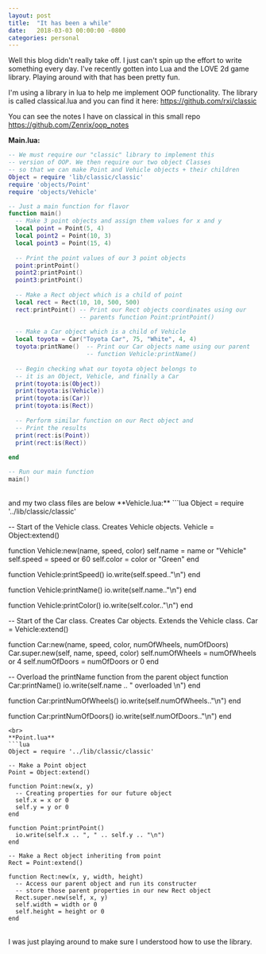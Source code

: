 ```yaml
---
layout: post
title:  "It has been a while"
date:   2018-03-03 00:00:00 -0800
categories: personal
---
```

Well this blog didn't really take off. I just can't spin up the effort to write something every day. I've recently gotten into Lua and the LOVE 2d game library. Playing around with that has been pretty fun.

I'm using a library in lua to help me implement OOP functionality. The library is called classical.lua and you can find it here: https://github.com/rxi/classic

You can see the notes I have on classical in this small repo https://github.com/Zenrix/oop_notes


**Main.lua:**

```lua
-- We must require our "classic" library to implement this
-- version of OOP. We then require our two object Classes
-- so that we can make Point and Vehicle objects + their children
Object = require 'lib/classic/classic'
require 'objects/Point'
require 'objects/Vehicle'

-- Just a main function for flavor
function main()
  -- Make 3 point objects and assign them values for x and y
  local point = Point(5, 4)
  local point2 = Point(10, 3)
  local point3 = Point(15, 4)
  
  -- Print the point values of our 3 point objects
  point:printPoint()
  point2:printPoint()
  point3:printPoint()
  
  -- Make a Rect object which is a child of point
  local rect = Rect(10, 10, 500, 500)
  rect:printPoint() -- Print our Rect objects coordinates using our
                    -- parents function Point:printPoint()
  
  -- Make a Car object which is a child of Vehicle
  local toyota = Car("Toyota Car", 75, "White", 4, 4)
  toyota:printName()  -- Print our Car objects name using our parent
                      -- function Vehicle:printName()
  
  -- Begin checking what our toyota object belongs to
  -- it is an Object, Vehicle, and finally a Car
  print(toyota:is(Object))
  print(toyota:is(Vehicle))
  print(toyota:is(Car))
  print(toyota:is(Rect))
  
  -- Perform similar function on our Rect object and
  -- Print the results
  print(rect:is(Point))
  print(rect:is(Rect))
  
end

-- Run our main function
main()
```
<br>
and my two class files are below
**Vehicle.lua:**
```lua
Object = require '../lib/classic/classic'

-- Start of the Vehicle class. Creates Vehicle objects.
Vehicle = Object:extend()

function Vehicle:new(name, speed, color)
  self.name = name or "Vehicle"
  self.speed = speed or 60
  self.color = color or "Green"
end

function Vehicle:printSpeed()
  io.write(self.speed.."\n")
end

function Vehicle:printName()
  io.write(self.name.."\n")
end

function Vehicle:printColor()
  io.write(self.color.."\n")
end

-- Start of the Car class. Creates Car objects. Extends the Vehicle class.
Car = Vehicle:extend()

function Car:new(name, speed, color, numOfWheels, numOfDoors)
  Car.super.new(self, name, speed, color)
  self.numOfWheels = numOfWheels or 4
  self.numOfDoors = numOfDoors or 0
end

-- Overload the printName function from the parent object
function Car:printName()
  io.write(self.name .. " overloaded \n")
end


function Car:printNumOfWheels()
  io.write(self.numOfWheels.."\n")
end

function Car:printNumOfDoors()
  io.write(self.numOfDoors.."\n")
end
```
<br>
**Point.lua**
```lua
Object = require '../lib/classic/classic'

-- Make a Point object
Point = Object:extend()

function Point:new(x, y)
  -- Creating properties for our future object
  self.x = x or 0
  self.y = y or 0
end

function Point:printPoint()
  io.write(self.x .. ", " .. self.y .. "\n")
end

-- Make a Rect object inheriting from point
Rect = Point:extend()

function Rect:new(x, y, width, height)
  -- Access our parent object and run its constructer
  -- store those parent properties in our new Rect object
  Rect.super.new(self, x, y)
  self.width = width or 0
  self.height = height or 0
end
```
<br>
I was just playing around to make sure I understood how to use the library.